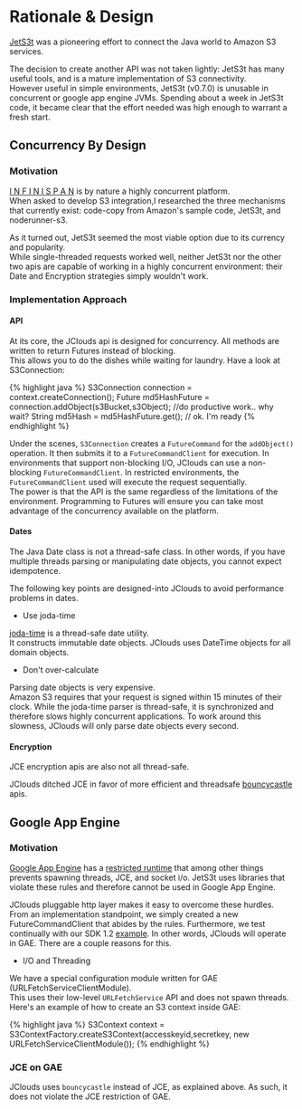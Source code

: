 # Rationale & Design

[JetS3t](https://jets3t.dev.java.net/) was a pioneering effort to connect the Java world to Amazon S3 services.  

The decision to create another API was not taken lightly:  JetS3t has many useful tools, and is a mature
 implementation of S3 connectivity.  
However useful in simple environments, JetS3t (v0.7.0) is unusable in concurrent or google app engine JVMs. 
Spending about a week in JetS3t code, it became clear that the effort needed was high enough to warrant a fresh start.

## Concurrency By Design 
### Motivation
[I N F I N I S P A N](http://www.jboss.org/infinispan) is by nature a highly concurrent platform.  
When asked to develop S3 integration,I researched the three mechanisms that currently exist: 
code-copy from Amazon's sample code, JetS3t, and noderunner-s3.  

As it turned out, JetS3t seemed the most viable option due to its currency and popularity.  
While single-threaded requests worked well, neither JetS3t nor the other two apis are capable of working in a highly
 concurrent environment:  their Date and Encryption strategies simply wouldn't work.  

### Implementation Approach

#### API
At its core, the JClouds api is designed for concurrency.  All methods are written to return Futures instead of blocking.  
This allows you to do the dishes while waiting for laundry.   Have a look at S3Connection:

{% highlight java %}
S3Connection connection = context.createConnection();
Future<String> md5HashFuture = connection.addObject(s3Bucket,s3Object);
//do productive work.. why wait?
String  md5Hash =  md5HashFuture.get();  // ok. I'm ready
{% endhighlight %}

Under the scenes, `S3Connection` creates a `FutureCommand` for the `addObject()` operation.
It then submits it to a `FutureCommandClient` for execution.
In environments that support non-blocking I/O, JClouds can use a non-blocking `FutureCommandClient`.
In restricted environments, the `FutureCommandClient` used will execute the request sequentially.  
The power is that the API is the same regardless of the limitations of the environment. 
 Programming to Futures will ensure you can take most advantage of the concurrency available on the platform.

#### Dates
The Java Date class is not a thread-safe class. In other words, if you have multiple 
threads parsing or manipulating date objects, you cannot expect idempotence.  

The following key points are designed-into JClouds to avoid performance problems in dates.

* Use joda-time


<!--
	TODO  Fix Jodatime link 
-->
[joda-time](http://joda-time.sourceforge.net/) is a thread-safe date utility.  
It constructs immutable date objects.  JClouds uses DateTime objects for all domain objects. 

* Don't over-calculate

Parsing date objects is very expensive.   
Amazon S3 requires that your request is signed within 15 minutes of their clock. 
 While the joda-time parser is thread-safe, it is synchronized and therefore slows 
highly concurrent applications.  To work around this slowness, JClouds will only 
parse date objects every second. 

#### Encryption
JCE encryption apis are also not all thread-safe. 

JClouds ditched JCE in favor of more efficient and threadsafe [bouncycastle](http://www.bouncycastle.org/) apis.

## Google App Engine
### Motivation
[Google App Engine](http://code.google.com/appengine/) has a 
[restricted runtime](http://code.google.com/appengine/docs/java/runtime.html)
that among other things prevents spawning threads, JCE, and socket i/o. 
JetS3t uses libraries that violate these rules and therefore cannot be used in Google App Engine.

JClouds pluggable http layer makes it easy to overcome these hurdles.  
From an implementation standpoint, we simply created a new FutureCommandClient that abides by the rules.
Furthermore, we test continually with our SDK 1.2 [example](http://jclouds.googlecode.com/svn/trunk/samples/googleappengine/).
In other words, JClouds will operate in GAE.  There are a couple reasons for this.

* I/O and Threading

We have a special configuration module written for GAE (URLFetchServiceClientModule).  
This uses their low-level `URLFetchService`
API and does not spawn threads. Here's an example of how to create an S3 context inside GAE:

{% highlight java %}
        S3Context context = S3ContextFactory.createS3Context(accesskeyid,secretkey, new URLFetchServiceClientModule());
{% endhighlight %}

### JCE on GAE

JClouds uses `bouncycastle` instead of JCE, as explained above.  As such, it does not violate the JCE restriction of GAE.
